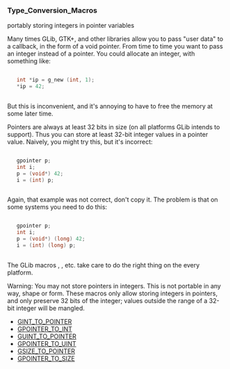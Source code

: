 ### Type_Conversion_Macros

portably storing integers in pointer variables

 Many times GLib, GTK+, and other libraries allow you to pass "user
 data" to a callback, in the form of a void pointer. From time to time
 you want to pass an integer instead of a pointer. You could allocate
 an integer, with something like:
 
```C

   int *ip = g_new (int, 1);
   *ip = 42;
 
```

 But this is inconvenient, and it's annoying to have to free the
 memory at some later time.

 Pointers are always at least 32 bits in size (on all platforms GLib
 intends to support). Thus you can store at least 32-bit integer values
 in a pointer value. Naively, you might try this, but it's incorrect:
 
```C

   gpointer p;
   int i;
   p = (void*) 42;
   i = (int) p;
 
```

 Again, that example was not correct, don't copy it.
 The problem is that on some systems you need to do this:
 
```C

   gpointer p;
   int i;
   p = (void*) (long) 42;
   i = (int) (long) p;
 
```

 The GLib macros [](GPOINTER_TO_INT), [](GINT_TO_POINTER), etc. take care
 to do the right thing on the every platform.

 Warning: You may not store pointers in integers. This is not
 portable in any way, shape or form. These macros only allow storing
 integers in pointers, and only preserve 32 bits of the integer; values
 outside the range of a 32-bit integer will be mangled.

* [GINT_TO_POINTER]()
* [GPOINTER_TO_INT]()
* [GUINT_TO_POINTER]()
* [GPOINTER_TO_UINT]()
* [GSIZE_TO_POINTER]()
* [GPOINTER_TO_SIZE]()
